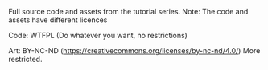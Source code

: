 Full source code and assets from the tutorial series. 
Note: The code and assets have different licences

Code: WTFPL (Do whatever you want, no restrictions)

Art: BY-NC-ND (https://creativecommons.org/licenses/by-nc-nd/4.0/) More restricted.
